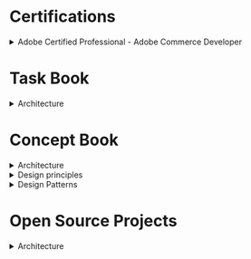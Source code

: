 # Certifications
<Details>
    <summary>Adobe Certified Professional - Adobe Commerce Developer</summary>
    <ol>
      <li>
        <Details>
        <summary>Section 1: Magento Architecture & Customization Techniques (33%)</summary>
          <Details>
            <summary>1.1 Describe the Magento module-based architecture</summary>
              <a href="#/catalog/create-custom-product-option-type.md" alt="Add Custom Product Option Type">Add Custom Product Option Type</a>
          </Details>
        </Details>    
      </li>
    </ol>
</Details>

# Task Book
  <Details>
    <summary>Architecture</summary>
    <Details>
      <summary>Section 1: Magento Architecture & Customization Techniques (33%)</summary>
        - Section 1: Magento Architecture & Customization Techniques (33%)
          <Details>
            <summary>Section 1: Magento Architecture & Customization Techniques (33%)</summary>
              <a href="#/catalog/create-custom-product-option-type.md" alt="Add Custom Product Option Type">Add Custom Product Option Type</a>
          </Details>
    </Details>  
  </Details>

# Concept Book
  <Details>
    <summary>Architecture</summary>
      <Details>
        <summary>Section 1: Magento Architecture & Customization Techniques (33%)</summary>
      </Details>
  </Details>
  <Details>
  <summary>Design principles</summary>
  <ol>
      <li>
        <Details>
        <summary>Magento follows the principles of 12-factor application</summary>
          <ul>
            <li><a href="https://12factor.net/codebase" alt="codebase">Codebase <br/><small>One codebase tracked in revision control, many deploys</small></a></li>
            <li><a href="https://12factor.net/dependencies" alt="dependencies">Dependencies <br/><small>Explicitly declare and isolate dependencies</small></a></li>
            <li><a href="https://12factor.net/config" alt="config">Config <br/><small>Store config in the environment</small></a></li>
            <li><a href="https://12factor.net/backing-services" alt="backing-services">Backing services <br/><small>Treat backing services as attached resources</small></a></li>
            <li><a href="https://12factor.net/build-release-run" alt="build-release-run">Build, release, run <br/><small>Strictly separate build and run stages</small></a></li>
            <li><a href="https://12factor.net/processes" alt="processes">Processes <br/><small>Execute the app as one or more stateless processes</small></a></li>
            <li><a href="https://12factor.net/port-binding" alt="port-binding">Port binding <br/><small>Export services via port binding</small></a></li>
            <li><a href="https://12factor.net/concurrency" alt="concurrency">Concurrency <br/><small>Scale out via the process model</small></a></li>
            <li><a href="https://12factor.net/disposability" alt="disposability">Disposability <br/><small>Maximize robustness with fast startup and graceful shutdown</small></a></li>
            <li><a href="https://12factor.net/dev-prod-parity" alt="dev-prod-parity">Dev/prod parity <br/><small>Keep development, staging, and production as similar as possible</small></a></li>
            <li><a href="https://12factor.net/logs" alt="logs">Logs <br/><small>Treat logs as event streams</small></a></li>
            <li><a href="https://12factor.net/admin-processes" alt="admin-processes">Admin processes <br/><small>Run admin/management tasks as one-off processes</small></a></li>
          </ul>
        </Details>
      </li>
  </ol>
  </Details>
  <Details>
  <summary>Design Patterns</summary>
  <ol>
      <li>
        <Details>
        <summary>Factories</summary>
          <ul>
            <li><a href="https://12factor.net/codebase" alt="codebase">Codebase <br/><small>One codebase tracked in revision control, many deploys</small></a></li>
            <li><a href="https://12factor.net/dependencies" alt="dependencies">Dependencies <br/><small>Explicitly declare and isolate dependencies</small></a></li>
          </ul>
        </Details>
      </li>
  </ol>
  </Details>
 
# Open Source Projects
<Details>
    <summary>Architecture</summary>
    <Details>
    <summary>Section 1: Magento Architecture & Customization Techniques (33%)</summary>
    </Details>
</Details>
